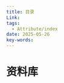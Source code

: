 ```yaml
---
title: 目录
Link: 
tags:
  - Attribute/index
date: 2025-05-26
key-words:
---
```

# 资料库

<IndexList :tag-list="['视频','音乐','书籍']" /> 